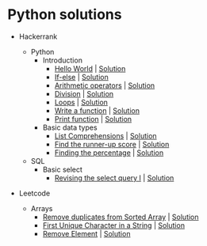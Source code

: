 # Python solutions

- Hackerrank
    - Python
        - Introduction
            - [Hello World](https://www.hackerrank.com/challenges/py-hello-world/problem?isFullScreen=true) | [Solution](hackerrank\python\introduction\hello_world.py)
            - [If-else](https://www.hackerrank.com/challenges/py-if-else/problem?isFullScreen=true) | [Solution](hackerrank\python\introduction\if_else.py)
            - [Arithmetic operators](https://www.hackerrank.com/challenges/python-arithmetic-operators/problem?isFullScreen=true) | [Solution](hackerrank\python\introduction\arithmetic_operators.py)
            - [Division](https://www.hackerrank.com/challenges/python-division/problem?isFullScreen=true) | [Solution](hackerrank\python\introduction\division.py)
            - [Loops](https://www.hackerrank.com/challenges/python-loops/problem?isFullScreen=true) | [Solution](hackerrank\python\introduction\loops.py)
            - [Write a function](https://www.hackerrank.com/challenges/write-a-function/problem?isFullScreen=true) | [Solution](hackerrank\python\introduction\function.py)
            - [Print function](https://www.hackerrank.com/challenges/python-print/problem?isFullScreen=true) | [Solution](hackerrank\python\introduction\print_function.py)
        - Basic data types
            - [List Comprehensions](https://www.hackerrank.com/challenges/list-comprehensions/problem?isFullScreen=true) | [Solution](hackerrank\python\basic_data_types\list_comprehensions.py)
            - [Find the runner-up score](https://www.hackerrank.com/challenges/find-second-maximum-number-in-a-list/problem?isFullScreen=true) | [Solution](hackerrank\python\basic_data_types\runner_up_score.py)
            - [Finding the percentage](https://www.hackerrank.com/challenges/finding-the-percentage/problem?isFullScreen=true) | [Solution](coding-problems\blob\main\hackerrank\python\basic_data_types\finding_the_percentage.py)
    - SQL
        - Basic select
            - [Revising the select query I](https://www.hackerrank.com/challenges/revising-the-select-query/problem?isFullScreen=true) | [Solution](hackerrank\sql\basic_select\select_query_I.sql)


- Leetcode
    - Arrays
        - [Remove duplicates from Sorted Array](https://leetcode.com/problems/remove-duplicates-from-sorted-array/) | [Solution](leetcode/arrays/RemoveDuplicates.py) 
        - [First Unique Character in a String](https://leetcode.com/problems/first-unique-character-in-a-string/) | [Solution](leetcode/arrays/first-unique-character-in-a-string.py)
        - [Remove Element](https://leetcode.com/problems/remove-element/) | [Solution](leetcode/arrays/remove-element.py)